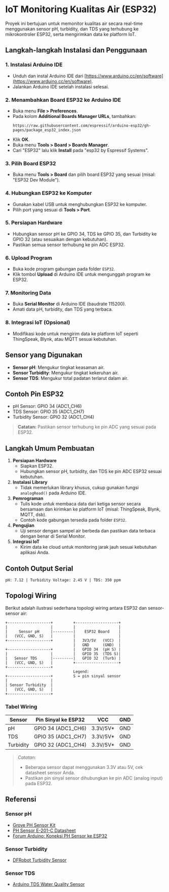 # IoT Monitoring Kualitas Air (ESP32)

Proyek ini bertujuan untuk memonitor kualitas air secara real-time menggunakan sensor pH, turbidity, dan TDS yang terhubung ke mikrokontroler ESP32, serta mengirimkan data ke platform IoT.

## Langkah-langkah Instalasi dan Penggunaan

### 1. Instalasi Arduino IDE
- Unduh dan instal Arduino IDE dari [https://www.arduino.cc/en/software](https://www.arduino.cc/en/software).
- Jalankan Arduino IDE setelah instalasi selesai.

### 2. Menambahkan Board ESP32 ke Arduino IDE
- Buka menu **File > Preferences**.
- Pada kolom **Additional Boards Manager URLs**, tambahkan:
  ```
  https://raw.githubusercontent.com/espressif/arduino-esp32/gh-pages/package_esp32_index.json
  ```
- Klik **OK**.
- Buka menu **Tools > Board > Boards Manager**.
- Cari "ESP32" lalu klik **Install** pada "esp32 by Espressif Systems".

### 3. Pilih Board ESP32
- Buka menu **Tools > Board** dan pilih board ESP32 yang sesuai (misal: "ESP32 Dev Module").

### 4. Hubungkan ESP32 ke Komputer
- Gunakan kabel USB untuk menghubungkan ESP32 ke komputer.
- Pilih port yang sesuai di **Tools > Port**.

### 5. Persiapan Hardware
- Hubungkan sensor pH ke GPIO 34, TDS ke GPIO 35, dan Turbidity ke GPIO 32 (atau sesuaikan dengan kebutuhan).
- Pastikan semua sensor terhubung ke pin ADC ESP32.

### 6. Upload Program
- Buka kode program gabungan pada folder `ESP32`.
- Klik tombol **Upload** di Arduino IDE untuk mengunggah program ke ESP32.

### 7. Monitoring Data
- Buka **Serial Monitor** di Arduino IDE (baudrate 115200).
- Amati data pH, turbidity, dan TDS yang terbaca.

### 8. Integrasi IoT (Opsional)
- Modifikasi kode untuk mengirim data ke platform IoT seperti ThingSpeak, Blynk, atau MQTT sesuai kebutuhan.

## Sensor yang Digunakan
- **Sensor pH**: Mengukur tingkat keasaman air.
- **Sensor Turbidity**: Mengukur tingkat kekeruhan air.
- **Sensor TDS**: Mengukur total padatan terlarut dalam air.

## Contoh Pin ESP32
- pH Sensor: GPIO 34 (ADC1_CH6)
- TDS Sensor: GPIO 35 (ADC1_CH7)
- Turbidity Sensor: GPIO 32 (ADC1_CH4)

> **Catatan:** Pastikan sensor terhubung ke pin ADC yang sesuai pada ESP32.

## Langkah Umum Pembuatan
1. **Persiapan Hardware**
   - Siapkan ESP32.
   - Hubungkan sensor pH, turbidity, dan TDS ke pin ADC ESP32 sesuai kebutuhan.
2. **Instalasi Library**
   - Tidak memerlukan library khusus, cukup gunakan fungsi `analogRead()` pada Arduino IDE.
3. **Pemrograman**
   - Tulis kode untuk membaca data dari ketiga sensor secara bersamaan dan kirimkan ke platform IoT (misal: ThingSpeak, Blynk, MQTT, dsb).
   - Contoh kode gabungan tersedia pada folder `ESP32`.
4. **Pengujian**
   - Uji sensor dengan sampel air berbeda dan pastikan data terbaca dengan benar di Serial Monitor.
5. **Integrasi IoT**
   - Kirim data ke cloud untuk monitoring jarak jauh sesuai kebutuhan aplikasi Anda.

## Contoh Output Serial
```
pH: 7.12 | Turbidity Voltage: 2.45 V | TDS: 350 ppm
```

## Topologi Wiring

Berikut adalah ilustrasi sederhana topologi wiring antara ESP32 dan sensor-sensor air:

```
+-------------------+         +-------------------+
|                   |         |                   |
|     Sensor pH     |---------|    ESP32 Board    |
|   (VCC, GND, S)   |         |                   |
+-------------------+         |   3V3/5V   (VCC)  |
                              |   GND      (GND)  |
+-------------------+         |   GPIO 34  (pH S) |
|                   |         |   GPIO 35  (TDS S)|
|   Sensor TDS      |---------|   GPIO 32  (Turb) |
|   (VCC, GND, S)   |         +-------------------+
+-------------------+
                              Legend:
+-------------------+         S = pin sinyal sensor
|                   |
| Sensor Turbidity  |
|   (VCC, GND, S)   |
+-------------------+
```

### Tabel Wiring

| Sensor         | Pin Sinyal ke ESP32 | VCC      | GND      |
|----------------|---------------------|----------|----------|
| pH             | GPIO 34 (ADC1_CH6)  | 3.3V/5V* | GND      |
| TDS            | GPIO 35 (ADC1_CH7)  | 3.3V/5V* | GND      |
| Turbidity      | GPIO 32 (ADC1_CH4)  | 3.3V/5V* | GND      |

> *Catatan:*
> - Beberapa sensor dapat menggunakan 3.3V atau 5V, cek datasheet sensor Anda.
> - Pastikan pin sinyal sensor dihubungkan ke pin ADC (analog input) pada ESP32.

## Referensi

### Sensor pH
- [Grove PH Sensor Kit](https://wiki.seeedstudio.com/Grove-PH-Sensor-kit/)
- [PH Sensor E-201-C Datasheet](https://www.e-gizmo.net/oc/kits%20documents/PH%20Sensor%20E-201-C/PH%20Sensor%20E-201-C.pdf)
- [Forum Arduino: Koneksi PH Sensor ke ESP32](https://forum.arduino.cc/t/trying-to-connect-ph-sensor-to-esp32/1108237)

### Sensor Turbidity
- [DFRobot Turbidity Sensor](https://wiki.dfrobot.com/Turbidity_sensor_SKU__SEN0189)

### Sensor TDS
- [Arduino TDS Water Quality Sensor](https://randomnerdtutorials.com/arduino-tds-water-quality-sensor/)